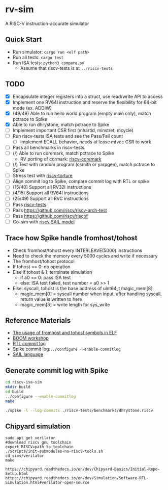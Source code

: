 # rv-sim
A RISC-V instruction-accurate simulator

## Quick Start
- Run simulator: ```cargo run <elf path>```
- Run all tests: ```cargo test```
- Run ISA tests: ```python3 compare.py```
    - Assume that riscv-tests is at ```../riscv-tests```

## TODO
- [x] Encapsulate integer registers into a struct, use read/write API to access
- [x] Implement one RV64I instruction and reserve the flexibility for 64-bit mode (ex. ADDIW)
- [x] (49/49) Able to run hello world program (empty main only), match pctrace to Spike
- [x] Able to run dhrystone, match pctrace to Spike
- [ ] Implement important CSR first (mhartid, minstret, mcycle)
- [ ] Run riscv-tests ISA tests and see the Pass/Fail count
    - [ ] Implement ECALL behavior, needs at lease mtvec CSR to work
- [ ] Pass all benchmarks in riscv-tests
- [ ] (/) Able to run coremark, match pctrace to Spike
    - RV porting of cormark: [riscv-coremark](https://github.com/riscv-boom/riscv-coremark)
- [ ] (/) Test with random program (csmith or yarpgen), match pctrace to Spike
- [ ] Stress test with [riscv-torture](https://github.com/ucb-bar/riscv-torture)
- [ ] Align commit log to Spike, compare commit log with RTL or spike
- [ ] (15/40) Support all RV32I instructions
- [ ] (4/15) Support all RV64I instructions
- [ ] (25/49) Support all RVC instructions
- [ ] Pass [riscv-tests](https://github.com/riscv/riscv-tests)
- [ ] Pass https://github.com/riscv/riscv-arch-test
- [ ] Pass https://github.com/riscv/riscof
- [ ] Co-sim with [riscv SAIL model](https://github.com/riscv/sail-riscv)

## Trace how Spike handle fromhost/tohost
- Check fromhost/tohost every INTERLEAVE(5000) instructions
- Need to check the memory every 5000 cycles and write if necessary
- The fromhost/tohost protocol
-   If tohost == 0: no operation
-   Else if tohost & 1: terminate simulation
    -   if a0 == 0: pass ISA test
    -   else: ISA test failed, test number = a0 >> 1
-   Else: syscall, tohost is the base address of uint64_t magic_mem[8]
    -   magic_mem[0] = syscall number when input, after handling syscall, return value is written to here
    -   magic_mem[3] = write length for sys_write

## Reference Materials
- [The usage of fromhost and tohost symbols in ELF](https://github.com/riscv/riscv-isa-sim/issues/364)
- [BOOM workshop](https://riscv.org/wp-content/uploads/2016/01/Wed1345-RISCV-Workshop-3-BOOM.pdf)
- [RTL commit log](https://docs.boom-core.org/en/latest/sections/parameterization.html)
- Spike commit log:```../configure --enable-commitlog```
- [SAIL language](https://www.cl.cam.ac.uk/~pes20/sail/)

## Generate commit log with Spike
```bash
cd riscv-isa-sim
mkdir build
cd build
../configure --enable-commitlog
make

./spike -l --log-commits ./riscv-tests/benchmarks/dhrystone.riscv
```

## Chipyard simulation
```
sudo apt get verilator
#download riscv gnu toolchain
export RISCV=path to toolchain
./scripts/init-submodules-no-riscv-tools.sh
cd sims/verilator
make

https://chipyard.readthedocs.io/en/dev/Chipyard-Basics/Initial-Repo-Setup.html
https://chipyard.readthedocs.io/en/dev/Simulation/Software-RTL-Simulation.html#verilator-open-source
```

